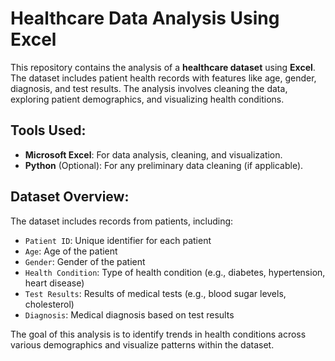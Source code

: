 # Healthcare Data Analysis Using Excel

This repository contains the analysis of a **healthcare dataset** using **Excel**. The dataset includes patient health records with features like age, gender, diagnosis, and test results. The analysis involves cleaning the data, exploring patient demographics, and visualizing health conditions.

## Tools Used:
- **Microsoft Excel**: For data analysis, cleaning, and visualization.
- **Python** (Optional): For any preliminary data cleaning (if applicable).

## Dataset Overview:
The dataset includes records from patients, including:
- `Patient ID`: Unique identifier for each patient
- `Age`: Age of the patient
- `Gender`: Gender of the patient
- `Health Condition`: Type of health condition (e.g., diabetes, hypertension, heart disease)
- `Test Results`: Results of medical tests (e.g., blood sugar levels, cholesterol)
- `Diagnosis`: Medical diagnosis based on test results

The goal of this analysis is to identify trends in health conditions across various demographics and visualize patterns within the dataset.
